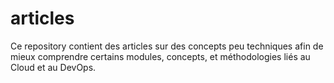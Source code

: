# articles
Ce repository contient des articles sur des concepts peu techniques afin de mieux comprendre certains modules, concepts, et méthodologies liés au Cloud et au DevOps.
